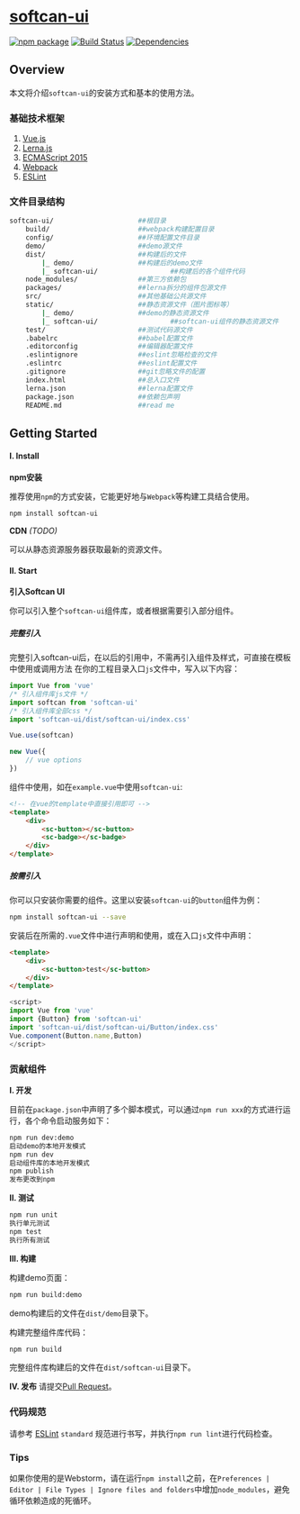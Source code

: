 # [softcan-ui](https://softcan-ui.github.io/softcan-ui-doc/)
[![npm package](https://img.shields.io/npm/v/softcan-ui.svg?style=flat-square)](https://www.npmjs.org/package/softcan-ui)
[![Build Status](https://img.shields.io/circleci/project/softcan-ui/softcan-ui/develop.svg)](https://img.shields.io/circleci/project/softcan-ui/softcan-ui/develop.svg)
[![Dependencies](https://img.shields.io/david/softcan-ui/softcan-ui.svg?style=flat-square)](https://david-dm.org/softcan-ui/softcan-ui)


## Overview

本文将介绍`softcan-ui`的安装方式和基本的使用方法。

### 基础技术框架
1. [Vue.js](https://vuejs.org/)
2. [Lerna.js](https://lernajs.io/)
3. [ECMAScript 2015](https://babeljs.io/learn-es2015/)
4. [Webpack](https://webpack.github.io/docs/)
5. [ESLint](http://eslint.org/)

### 文件目录结构
``` bash
softcan-ui/						##根目录
	build/						##webpack构建配置目录
	config/						##环境配置文件目录
	demo/						##demo源文件
	dist/						##构建后的文件
		|_ demo/				##构建后的demo文件
		|_ softcan-ui/					##构建后的各个组件代码
	node_modules/				##第三方依赖包
	packages/					##lerna拆分的组件包源文件
	src/						##其他基础公共源文件
	static/						##静态资源文件（图片图标等）
		|_ demo/				##demo的静态资源文件
		|_ softcan-ui/					##softcan-ui组件的静态资源文件
	test/						##测试代码源文件
	.babelrc					##babel配置文件
	.editorconfig				##编辑器配置文件
	.eslintignore				##eslint忽略检查的文件
	.eslintrc					##eslint配置文件
	.gitignore					##git忽略文件的配置
	index.html					##总入口文件
	lerna.json					##lerna配置文件
	package.json				##依赖包声明
	README.md					##read me
```

## Getting Started

#### I.	Install

**npm安装**

推荐使用`npm`的方式安装，它能更好地与`Webpack`等构建工具结合使用。

``` bash
npm install softcan-ui
```

**CDN** *(TODO)*

可以从静态资源服务器获取最新的资源文件。

#### II. Start

**引入Softcan UI**

你可以引入整个`softcan-ui`组件库，或者根据需要引入部分组件。

##### 完整引入

完整引入softcan-ui后，在以后的引用中，不需再引入组件及样式，可直接在模板中使用或调用方法
在你的工程目录入口`js`文件中，写入以下内容：

``` javascript
import Vue from 'vue'
/* 引入组件库js文件 */
import softcan from 'softcan-ui'
/* 引入组件库全部css */
import 'softcan-ui/dist/softcan-ui/index.css'

Vue.use(softcan)

new Vue({
	// vue options
})
```
组件中使用，如在`example.vue`中使用`softcan-ui`:
```html
<!-- 在vue的template中直接引用即可 -->
<template>
    <div>
        <sc-button></sc-button>
		<sc-badge></sc-badge>
    </div>
</template>
```

##### 按需引入

你可以只安装你需要的组件。这里以安装`softcan-ui`的`button`组件为例：

``` bash
npm install softcan-ui --save
```
安装后在所需的`.vue`文件中进行声明和使用，或在入口`js`文件中声明：
```html
<template>
    <div>
        <sc-button>test</sc-button>
    </div>
</template>
```
``` javascript
<script>
import Vue from 'vue'
import {Button} from 'softcan-ui'
import 'softcan-ui/dist/softcan-ui/Button/index.css'
Vue.component(Button.name,Button)
</script>
```

### 贡献组件

**I.	开发**

目前在`package.json`中声明了多个脚本模式，可以通过`npm run xxx`的方式进行运行，各个命令启动服务如下：

``` bash
npm run dev:demo
启动demo的本地开发模式
npm run dev
启动组件库的本地开发模式
npm publish
发布更改到npm
```

**II. 测试**

```bash
npm run unit
执行单元测试
npm test
执行所有测试
```

**III. 构建**

构建demo页面：

``` bash
npm run build:demo
```
demo构建后的文件在`dist/demo`目录下。

构建完整组件库代码：

``` bash
npm run build
```
完整组件库构建后的文件在`dist/softcan-ui`目录下。


**IV. 发布**
请提交[Pull Request](https://git-scm.com/docs/git-request-pull)。

### 代码规范

请参考 [ESLint](http://eslint.org/) `standard` 规范进行书写，并执行`npm run lint`进行代码检查。

### Tips

如果你使用的是Webstorm，请在运行`npm install`之前，在`Preferences | Editor | File Types | Ignore files and folders`中增加`node_modules`，避免循环依赖造成的死循环。
